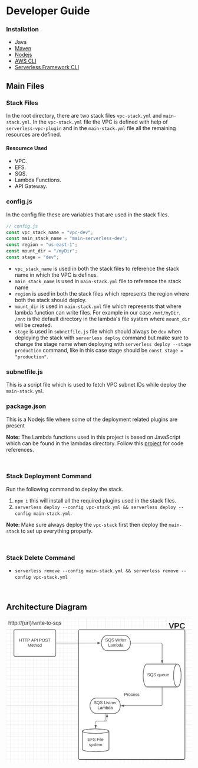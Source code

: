 # Developer Guide

### Installation
- Java
- [Maven](https://maven.apache.org/download.cgi)
- [Nodejs](https://nodejs.org/en/)
- [AWS CLI](https://docs.aws.amazon.com/cli/v1/userguide/install-windows.html)
- [Serverless Framework CLI](https://www.serverless.com/framework/docs/getting-started)


## Main Files
### Stack Files
In the root directory, there are two stack files `vpc-stack.yml` and `main-stack.yml`. In the `vpc-stack.yml` file the VPC is defined with help of `serverless-vpc-plugin` and in the `main-stack.yml` file all the remaining resources are defined.

#### Resourece Used
- VPC.
- EFS.
- SQS.
- Lambda Functions.
- API Gateway.

### config.js
In the config file these are variables that are used in the stack files.
```javascript
// config.js
const vpc_stack_name = "vpc-dev";
const main_stack_name = "main-serverless-dev";
const region = "us-east-1";
const mount_dir = "/myDir";
const stage = "dev";
```
- `vpc_stack_name` is used in both the stack files to reference the stack name in which the VPC is defines.
- `main_stack_name`  is used in `main-stack.yml` file to reference the stack name
- `region` is used in both the stack files which represents the region where both the stack should deploy.
- `mount_dir` is used in `main-stack.yml` file which represents that where lambda function can write files. For example in our case `/mnt/myDir`. `/mnt` is the default directory in the lambda's file system where `mount_dir` will be created.
- `stage` is used in `subnetfile.js` file which should always be `dev` when deploying the stack with `serverless deploy` command but make sure to change the stage name when deploying with `serverless deploy --stage production` command, like in this case stage should be `const stage = "production"`.


### subnetfile.js
This is a script file which is used to fetch VPC subnet IDs while deploy the `main-stack.yml`.

### package.json
This is a Nodejs file where some of the deployment related plugins are present 

<b>Note:</b> The Lambda functions used in this project is based on JavaScript which can be found in the lambdas directory. Follow this [project](https://github.com/serverless/examples/tree/master/aws-java-simple-http-endpoint) for code references.

<br>

### Stack Deployment Command
Run the following command to deploy the stack.
1) `npm i` this will install all the required plugins used in the stack files.
2) `serverless deploy --config vpc-stack.yml && serverless deploy --config main-stack.yml`. 

<b>Note: </b> Make sure always deploy the `vpc-stack` first then deploy the `main-stack` to set up everything properly.

<br>

### Stack Delete Command
- `serverless remove --config main-stack.yml && serverless remove --config vpc-stack.yml`


<br>

## Architecture Diagram
![](../docs/app-architecture.JPG)
